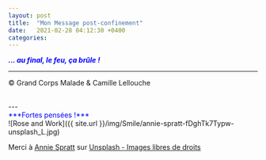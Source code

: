 ```yaml
---
layout: post
title:  "Mon Message post-confinement"
date:   2021-02-28 04:12:30 +0400
categories: 
---
```



<span style="color: blue">***... au final, le feu, ça brûle !***</span>
<br/>


---
&copy;  Grand Corps Malade & Camille Lellouche

<br>
---
<br>
<span style="color: blue">***Fortes pensées !***</span>


<br>
![Rose and Work]({{ site.url }}/img/Smile/annie-spratt-fDghTk7Typw-unsplash_L.jpg)

<span>Merci à <a href="https://unsplash.com/@anniespratt?utm_source=unsplash&amp;utm_medium=referral&amp;utm_content=creditCopyText" target="_blank" >Annie Spratt</a> sur <a href="https://unsplash.com/" target="_blank">Unsplash - Images libres de droits</a></span>

